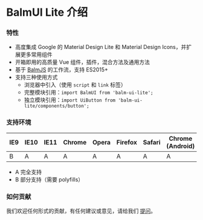 # BalmUI Lite 介绍

### 特性

- 高度集成 Google 的 Material Design Lite 和 Material Design Icons，并扩展更多常用组件
- 开箱即用的高质量 Vue 组件，插件，混合方法及通用方法
- 基于 [BalmJS](http://balmjs.com/) 的工作流，支持 ES2015+
- 支持三种使用方式
    - 浏览器中引入（使用 `script` 和 `link` 标签）
    - 完整模块引用：`import BalmUI from 'balm-ui-lite';`
    - 独立模块引用：`import UiButton from 'balm-ui-lite/components/button';`

### 支持环境

| IE9 | IE10 | IE11 | Chrome | Opera | Firefox | Safari | Chrome (Android) | Mobile Safari |
|-----|------|------|--------|-------|---------|--------|------------------|---------------|
| B   | A    | A    | A      | A     | A       | A      | A                | A             |

- A 完全支持
- B 部分支持（需要 polyfills）

### 如何贡献

我们欢迎任何形式的贡献，有任何建议或意见，请给我们 [提问](https://github.com/balmjs/ui-vue-lite/issues)。
